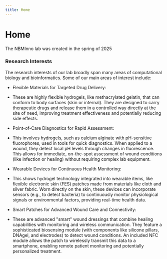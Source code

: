 ```yaml
---
title: Home
---
```


# <i class="fas fa-flask"></i>Home

The NBMInno lab was created in the spring of 2025

### Research Interests

The research interests of our lab broadly span many areas of computational biology and bioinformatics. Some of our main areas of interest include:

- Flexible Materials for Targeted Drug Delivery:
- These are highly flexible hydrogels, like methacrylated gelatin, that can conform to body surfaces (skin or internal). They are designed to carry therapeutic drugs and release them in a controlled way directly at the site of need, improving treatment effectiveness and potentially reducing side effects.

- Point-of-Care Diagnostics for Rapid Assessment:
- This involves hydrogels, such as calcium alginate with pH-sensitive fluorophores, used in tools for quick diagnostics. When applied to a wound, they detect local pH levels through changes in fluorescence. This allows for immediate, on-the-spot assessment of wound conditions (like infection or healing) without requiring complex lab equipment.

- Wearable Devices for Continuous Health Monitoring:
- This shows hydrogel technology integrated into wearable items, like flexible electronic skin (FES) patches made from materials like cloth and silver fabric. Worn directly on the skin, these devices can incorporate sensors (e.g., to detect bacteria) to continuously monitor physiological signals or environmental factors, providing real-time health data.

- Smart Patches for Advanced Wound Care and Connectivity:
- These are advanced "smart" wound dressings that combine healing capabilities with monitoring and wireless communication. They feature a sophisticated biosensing module (with components like silicone pillars, DNAgel, and electrodes) to detect wound conditions. An included NFC module allows the patch to wirelessly transmit this data to a smartphone, enabling remote patient monitoring and potentially personalized treatment.
